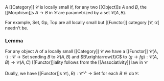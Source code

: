 A [[Category]] $\mathcal{C}$ is locally small if, for any two [[Object]]s $A$ and $B$,
the [[Morphism]]s $A\to B$ in $\mathcal{C}$ are parametrized by a set $\mathcal{C}(A,B)$.

For example, $\mathrm{Set}$, $\mathrm{Gp}$, $\mathrm{Top}$ are all locally small
but [[Functor]] category $[\mathcal{C},\mathcal{D}]$ needn't be.

### Lemma
For any object $A$ of a locally small [[Category]] $\mathcal{C}$ 
we have a [[Functor]] $\mathcal{C}(A,\cdot):\mathcal{C}\to \mathrm{Set}$
sending $B$ to $\mathcal{C}(A,B)$ and $B\xrightarrow{f}C$ to $(g\to fg):\mathcal{C}(A,B)\to \mathcal{C}(A,C)$ 
[[Functor]]iality follows from the [[Associativity]] law in $\mathcal{C}$

Dually, we have [[Functor]]s $\mathcal{C}(\cdot,B):\mathcal{C^{op}}\to \mathrm{Set}$ for each $B\in \operatorname{ob}\mathcal{C}$.